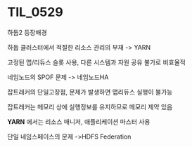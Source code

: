 # TIL_0529

하둡2 등장배경

하둡 클러스터에서 적절한 리소스 관리의 부재 -> YARN

고정된 맵/리듀스 슬롯 사용, 다른 시스템과 자원 공유 불가로 비효율적



네임노드의 SPOF 문제 -> 네임노드HA

잡트래커의 단일고장점, 문제가 발생하면 맵리듀스 실행이 불가능

잡트래커는 메모리 상에 실행정보를 유지하므로 메모리 제약 있음

**YARN** 에서는 리소스 매니저, 애플리케이션 마스터 사용



단일 네임스페이스의 문제 ->HDFS Federation
